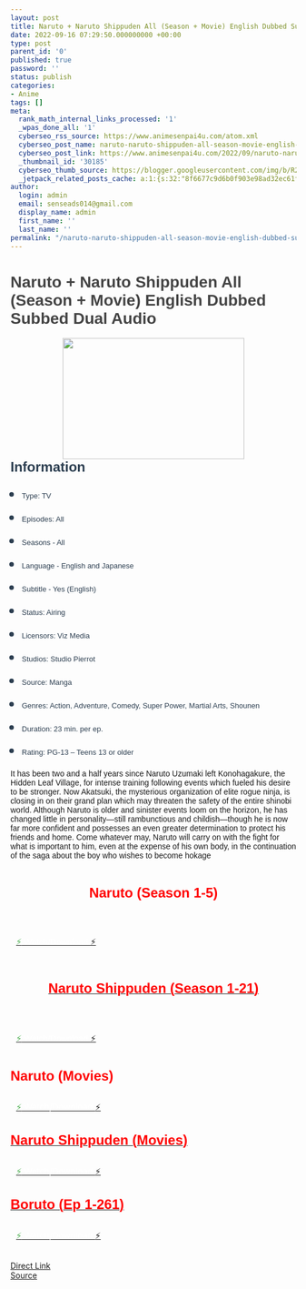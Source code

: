 ```yaml
---
layout: post
title: Naruto + Naruto Shippuden All (Season + Movie) English Dubbed Subbed Download
date: 2022-09-16 07:29:50.000000000 +00:00
type: post
parent_id: '0'
published: true
password: ''
status: publish
categories:
- Anime
tags: []
meta:
  rank_math_internal_links_processed: '1'
  _wpas_done_all: '1'
  cyberseo_rss_source: https://www.animesenpai4u.com/atom.xml
  cyberseo_post_name: naruto-naruto-shippuden-all-season-movie-english-dubbed-subbed-download
  cyberseo_post_link: https://www.animesenpai4u.com/2022/09/naruto-naruto-shippuden-all-season.html
  _thumbnail_id: '30185'
  cyberseo_thumb_source: https://blogger.googleusercontent.com/img/b/R29vZ2xl/AVvXsEgUNALBUauPj0G98yOyzpzrBsFmCinN0ByeVqOuNjkrIyfh3LpTb4UMNFisVicrlAR8c5wg7FiyjtdF-vDcYBsolloDnVOuSBncnp_3Dzr3WbdMPwjhnqPd1pijdZ9istX4HRVnu4w8iq9Jz91E_G-Pen0PKoUvzExQAGKGVaudVPwrdmoB4HSkisDG/s320/uzumaki.my_idol-20220916-0002.jpg
  _jetpack_related_posts_cache: a:1:{s:32:"8f6677c9d6b0f903e98ad32ec61f8deb";a:2:{s:7:"expires";i:1663427525;s:7:"payload";a:3:{i:0;a:1:{s:2:"id";i:29572;}i:1;a:1:{s:2:"id";i:29542;}i:2;a:1:{s:2:"id";i:29658;}}}}
author:
  login: admin
  email: senseads014@gmail.com
  display_name: admin
  first_name: ''
  last_name: ''
permalink: "/naruto-naruto-shippuden-all-season-movie-english-dubbed-subbed-download/"
---
```

<h1 style="text-align: left"><span style="color: #444444;font-family: arial">Naruto + Naruto Shippuden All (Season + Movie) English Dubbed Subbed Dual Audio</span></h1>
<div class="separator" style="clear: both;text-align: center"><a href="https://blogger.googleusercontent.com/img/b/R29vZ2xl/AVvXsEgUNALBUauPj0G98yOyzpzrBsFmCinN0ByeVqOuNjkrIyfh3LpTb4UMNFisVicrlAR8c5wg7FiyjtdF-vDcYBsolloDnVOuSBncnp_3Dzr3WbdMPwjhnqPd1pijdZ9istX4HRVnu4w8iq9Jz91E_G-Pen0PKoUvzExQAGKGVaudVPwrdmoB4HSkisDG/s810/uzumaki.my_idol-20220916-0002.jpg" style="margin-left: 1em;margin-right: 1em"><span style="font-family: arial"><img border="0" data-original-height="540" data-original-width="810" height="213" src="{{ site.baseurl }}/assets/2022/09/uzumaki.my_idol-20220916-0002.jpg" width="320" /></span></a></div>
<h1 style="border: 0px;color: #2c3e50;font-size: 24px;margin: 0px 0px 15px;padding: 0px;vertical-align: baseline"><span style="background: 0px 0px;border: 0px;padding: 0px;vertical-align: baseline"><span style="font-family: arial">Information</span></span></h1>
<div class="separator" style="clear: both">
<h2 style="border: 0px;color: #2c3e50;font-size: 24px;margin: 0px 0px 15px;padding: 0px;vertical-align: baseline" />
<ul style="background: 0px 0px;border: 0px;font-weight: 400;line-height: 1.5;margin: 0px;padding: 0px 0px 0px 20px;vertical-align: baseline">
<li style="background: 0px 0px;border: 0px;line-height: 1.5;margin: 0px 0px 5px;padding: 0px;vertical-align: baseline"><span style="background: 0px 0px;border: 0px;font-size: small;padding: 0px;vertical-align: baseline"><span style="font-family: arial">Type: TV</span></span></li>
<li style="background: 0px 0px;border: 0px;line-height: 1.5;margin: 0px 0px 5px;padding: 0px;vertical-align: baseline"><span style="background: 0px 0px;border: 0px;font-size: small;padding: 0px;vertical-align: baseline"><span style="font-family: arial">Episodes: All</span></span></li>
<li style="background: 0px 0px;border: 0px;line-height: 1.5;margin: 0px 0px 5px;padding: 0px;vertical-align: baseline"><span style="background: 0px 0px;border: 0px;font-size: small;padding: 0px;vertical-align: baseline"><span style="font-family: arial">Seasons - All</span></span></li>
<li style="background: 0px 0px;border: 0px;line-height: 1.5;margin: 0px 0px 5px;padding: 0px;vertical-align: baseline"><span style="background: 0px 0px;border: 0px;font-size: small;padding: 0px;vertical-align: baseline"><span style="font-family: arial">Language - English and Japanese</span></span></li>
<li style="background: 0px 0px;border: 0px;line-height: 1.5;margin: 0px 0px 5px;padding: 0px;vertical-align: baseline"><span style="background: 0px 0px;border: 0px;font-size: small;padding: 0px;vertical-align: baseline"><span style="font-family: arial">Subtitle - Yes (English)</span></span></li>
<li style="background: 0px 0px;border: 0px;line-height: 1.5;margin: 0px 0px 5px;padding: 0px;vertical-align: baseline"><span style="background: 0px 0px;border: 0px;font-size: small;padding: 0px;vertical-align: baseline"><span style="font-family: arial">Status: Airing</span></span></li>
<li style="background: 0px 0px;border: 0px;line-height: 1.5;margin: 0px 0px 5px;padding: 0px;vertical-align: baseline"><span style="background: 0px 0px;border: 0px;font-size: small;padding: 0px;vertical-align: baseline"><span style="font-family: arial">Licensors: Viz Media</span></span></li>
<li style="background: 0px 0px;border: 0px;line-height: 1.5;margin: 0px 0px 5px;padding: 0px;vertical-align: baseline"><span style="background: 0px 0px;border: 0px;font-size: small;padding: 0px;vertical-align: baseline"><span style="font-family: arial">Studios: Studio Pierrot</span></span></li>
<li style="background: 0px 0px;border: 0px;line-height: 1.5;margin: 0px 0px 5px;padding: 0px;vertical-align: baseline"><span style="background: 0px 0px;border: 0px;font-size: small;padding: 0px;vertical-align: baseline"><span style="font-family: arial">Source: Manga</span></span></li>
<li style="background: 0px 0px;border: 0px;line-height: 1.5;margin: 0px 0px 5px;padding: 0px;vertical-align: baseline"><span style="background: 0px 0px;border: 0px;font-size: small;padding: 0px;vertical-align: baseline"><span style="font-family: arial">Genres: Action, Adventure, Comedy, Super Power, Martial Arts, Shounen</span></span></li>
<li style="background: 0px 0px;border: 0px;line-height: 1.5;margin: 0px 0px 5px;padding: 0px;vertical-align: baseline"><span style="background: 0px 0px;border: 0px;font-size: small;padding: 0px;vertical-align: baseline"><span style="font-family: arial">Duration: 23 min. per ep.</span></span></li>
<li style="background: 0px 0px;border: 0px;line-height: 1.5;margin: 0px 0px 5px;padding: 0px;vertical-align: baseline"><span style="background: 0px 0px;border: 0px;font-size: small;padding: 0px;vertical-align: baseline"><span style="font-family: arial">Rating: PG-13 – Teens 13 or older</span></span></li>
</ul>
</div>
<p><span style="font-family: arial">It has been two and a half years since Naruto Uzumaki left Konohagakure, the Hidden Leaf Village, for intense training following events which fueled his desire to be stronger. Now Akatsuki, the mysterious organization of elite rogue ninja, is closing in on their grand plan which may threaten the safety of the entire shinobi world. Although Naruto is older and sinister events loom on the horizon, he has changed little in personality—still rambunctious and childish—though he is now far more confident and possesses an even greater determination to protect his friends and home. Come whatever may, Naruto will carry on with the fight for what is important to him, even at the expense of his own body, in the continuation of the saga about the boy who wishes to become hokage</span></p>
<p><span style="font-family: arial"><br /></span></p>
<div style="text-align: center"><span style="color: red;font-family: arial;font-size: x-large"><b>Naruto (Season 1-5)</b></span></div>
<div style="border: 0px;color: #656565;font-family: Hanuman, Ruda, sans-serif;font-size: 15px;padding: 0px;vertical-align: baseline"></div>
<p><span style="font-family: arial"></span></p>
<div style="border: 0px;font-family: Hanuman, Ruda, sans-serif;font-size: 15px;padding: 0px;vertical-align: baseline">
<div class="separator" style="background-attachment: initial;background-image: initial;background-position: 0px 0px;background-size: initial;border: 0px;clear: both;padding: 0px;vertical-align: baseline"><span style="background: 0px 0px;border: 0px;font-family: arial;padding: 0px;vertical-align: baseline" /><br />
<h3 style="background: 0px 0px;border: 0px;font-family: Hanuman, Ruda, sans-serif;font-size: 21px;line-height: 1.3;margin: 0px 0px 20px;padding: 0px;text-align: center;vertical-align: baseline"><span style="background: 0px 0px;border: 0px;font-family: arial;padding: 0px;vertical-align: baseline"><a href="https://allseason4u.blogspot.com/2022/09/naruto-complete-series.html" /></span></h3>
<p style="background: 0px 0px;border: 0px;color: #2c3e50;padding: 0px;text-align: left;vertical-align: baseline">
<div class="notif_button" style="border-radius: 4px;border: 0px;margin: 20px auto 0px;max-width: 1080px;padding: 10px;vertical-align: baseline"><span style="color: #4caf50"><span style="background-attachment: initial;background-image: initial;background-position: 0px 0px;background-size: initial;border-color: initial;border-style: initial">⚡</span></span><span style="color: white">&nbsp;Watch/Download&nbsp;</span><span style="background-attachment: initial;background-image: initial;background-position: 0px 0px;background-size: initial;border-color: initial;border-style: initial">⚡</span></div>
</div>
</div>
<p><span style="font-family: arial"><br /></span></p>
<div style="text-align: center"><span style="color: red;font-family: arial;font-size: x-large"><b>Naruto Shippuden (Season 1-21)</b></span></div>
<div style="border: 0px;color: #656565;font-family: Hanuman, Ruda, sans-serif;font-size: 15px;padding: 0px;vertical-align: baseline"></div>
<p><span style="font-family: arial"></span></p>
<p><span style="font-family: arial"></span></p>
<div style="border: 0px;font-size: 15px;padding: 0px;vertical-align: baseline">
<div class="separator" style="background-attachment: initial;background-image: initial;background-position: 0px 0px;background-size: initial;border: 0px;clear: both;padding: 0px;vertical-align: baseline"><span style="background: 0px 0px;border: 0px;padding: 0px;vertical-align: baseline" /><br />
<h3 style="background: 0px 0px;border: 0px;font-size: 21px;line-height: 1.3;margin: 0px 0px 20px;padding: 0px;text-align: center;vertical-align: baseline"><span style="background: 0px 0px;border: 0px;padding: 0px;vertical-align: baseline" /></h3>
<p style="background: 0px 0px;border: 0px;color: #2c3e50;font-family: arial;padding: 0px;text-align: left;vertical-align: baseline">
<div class="notif_button" style="border-radius: 4px;border: 0px;font-family: arial;margin: 20px auto 0px;max-width: 1080px;padding: 10px;vertical-align: baseline"><a href="https://allseason4u.blogspot.com/2022/09/naruto-shippuden-complete-series.html"><span style="color: #4caf50"><span style="background-attachment: initial;background-image: initial;background-position: 0px 0px;background-size: initial;border-color: initial;border-style: initial">⚡</span></span><span style="color: white">&nbsp;Watch/Download&nbsp;</span><span style="background-attachment: initial;background-image: initial;background-position: 0px 0px;background-size: initial;border-color: initial;border-style: initial">⚡</span></a></div>
<div>
<div style="font-size: medium;font-weight: 400"></div>
<div style="font-size: medium;font-weight: 400">
<div><span style="color: red;font-family: arial;font-size: x-large"><b><br /></b></span></div>
<div><span style="color: red;font-family: arial;font-size: x-large"><b>Naruto (Movies)</b></span></div>
<div style="background-attachment: initial;background-image: initial;background-position: 0px 0px;background-size: initial;border: 0px;color: #656565;font-family: Hanuman, Ruda, sans-serif;font-size: 15px;padding: 0px;text-align: left;vertical-align: baseline"></div>
<p style="text-align: left"><span style="font-family: arial"></span></p>
</div>
</div>
<h3 style="background: 0px 0px;border: 0px;font-family: Hanuman, Ruda, sans-serif;font-size: 21px;line-height: 1.3;margin: 0px 0px 20px;padding: 0px;text-align: center;vertical-align: baseline"><span style="background: 0px 0px;border: 0px;font-family: arial;padding: 0px;vertical-align: baseline"><a href="https://www.animesenpai4u.com/2022/08/naruto-all-movies-download.html" /></span></h3>
<p style="background: 0px 0px;border: 0px;color: #2c3e50;padding: 0px;text-align: left;vertical-align: baseline">
<div class="notif_button" style="border-radius: 4px;border: 0px;margin: 20px auto 0px;max-width: 1080px;padding: 10px;vertical-align: baseline"><span style="color: #4caf50"><span style="background-attachment: initial;background-image: initial;background-position: 0px 0px;background-size: initial;border-color: initial;border-style: initial">⚡</span></span><span style="color: white">&nbsp;Watch/Download&nbsp;</span><span style="background-attachment: initial;background-image: initial;background-position: 0px 0px;background-size: initial;border-color: initial;border-style: initial">⚡</span></div>
<h3 style="background: 0px 0px;border: 0px;font-size: 21px;line-height: 1.3;margin: 0px 0px 20px;padding: 0px;text-align: center;vertical-align: baseline"><span style="background: 0px 0px;border: 0px;padding: 0px;vertical-align: baseline" /></h3>
<div style="font-size: medium;font-weight: 400">
<div style="background-attachment: initial;background-image: initial;background-position: 0px 0px;background-size: initial;border: 0px;font-family: Hanuman, Ruda, sans-serif;font-size: 15px;padding: 0px;text-align: left;vertical-align: baseline">
<div class="separator" style="background-attachment: initial;background-image: initial;background-position: 0px 0px;background-size: initial;border: 0px;clear: both;padding: 0px;vertical-align: baseline"><span style="background: 0px 0px;border: 0px;font-family: arial;padding: 0px;vertical-align: baseline"></span></div>
</div>
</div>
<div style="font-size: medium;font-weight: 400"></div>
<div style="font-size: medium;font-weight: 400"></div>
<div style="font-size: medium;font-weight: 400">
<div><span style="color: red;font-family: arial;font-size: x-large"><b>Naruto Shippuden (Movies)</b></span></div>
<div style="background-attachment: initial;background-image: initial;background-position: 0px 0px;background-size: initial;border: 0px;color: #656565;font-family: Hanuman, Ruda, sans-serif;font-size: 15px;padding: 0px;text-align: left;vertical-align: baseline"></div>
<p style="text-align: left"><span style="font-family: arial"></span></p>
</div>
<h3 style="background: 0px 0px;border: 0px;font-family: Hanuman, Ruda, sans-serif;font-size: 21px;line-height: 1.3;margin: 0px 0px 20px;padding: 0px;text-align: center;vertical-align: baseline"><span style="background: 0px 0px;border: 0px;font-family: arial;padding: 0px;vertical-align: baseline"><a href="https://www.animesenpai4u.com/2022/08/naruto-shippuden-all-movies-download.html" /></span></h3>
<p style="background: 0px 0px;border: 0px;color: #2c3e50;padding: 0px;text-align: left;vertical-align: baseline">
<div class="notif_button" style="border-radius: 4px;border: 0px;margin: 20px auto 0px;max-width: 1080px;padding: 10px;vertical-align: baseline"><span style="color: #4caf50"><span style="background-attachment: initial;background-image: initial;background-position: 0px 0px;background-size: initial;border-color: initial;border-style: initial">⚡</span></span><span style="color: white">&nbsp;Watch/Download&nbsp;</span><span style="background-attachment: initial;background-image: initial;background-position: 0px 0px;background-size: initial;border-color: initial;border-style: initial">⚡</span></div>
<h3 style="background: 0px 0px;border: 0px;font-size: 21px;line-height: 1.3;margin: 0px 0px 20px;padding: 0px;text-align: center;vertical-align: baseline"><span style="background: 0px 0px;border: 0px;padding: 0px;vertical-align: baseline" /></h3>
<div style="font-size: medium;font-weight: 400">
<div style="background-attachment: initial;background-image: initial;background-position: 0px 0px;background-size: initial;border: 0px;font-family: Hanuman, Ruda, sans-serif;font-size: 15px;padding: 0px;text-align: left;vertical-align: baseline">
<div class="separator" style="background-attachment: initial;background-image: initial;background-position: 0px 0px;background-size: initial;border: 0px;clear: both;padding: 0px;vertical-align: baseline"><span style="background: 0px 0px;border: 0px;font-family: arial;padding: 0px;vertical-align: baseline"></span></div>
</div>
</div>
<div style="font-size: medium;font-weight: 400"></div>
<div style="font-size: medium;font-weight: 400"></div>
<div style="font-size: medium;font-weight: 400">
<div><span style="color: red;font-family: arial;font-size: x-large"><b>Boruto (Ep 1-261)</b></span></div>
<div style="background-attachment: initial;background-image: initial;background-position: 0px 0px;background-size: initial;border: 0px;color: #656565;font-family: Hanuman, Ruda, sans-serif;font-size: 15px;padding: 0px;text-align: left;vertical-align: baseline"></div>
<p style="text-align: left"><span style="font-family: arial"></span></p>
</div>
<h3 style="background: 0px 0px;border: 0px;font-family: Hanuman, Ruda, sans-serif;font-size: 21px;line-height: 1.3;margin: 0px 0px 20px;padding: 0px;text-align: center;vertical-align: baseline"><span style="background: 0px 0px;border: 0px;font-family: arial;padding: 0px;vertical-align: baseline"><a href="https://allseason4u.blogspot.com/2022/09/boruto-complete-series.html" /></span></h3>
<p style="background: 0px 0px;border: 0px;color: #2c3e50;padding: 0px;text-align: left;vertical-align: baseline">
<div class="notif_button" style="border-radius: 4px;border: 0px;margin: 20px auto 0px;max-width: 1080px;padding: 10px;vertical-align: baseline"><span style="color: #4caf50"><span style="background-attachment: initial;background-image: initial;background-position: 0px 0px;background-size: initial;border-color: initial;border-style: initial">⚡</span></span><span style="color: white">&nbsp;Watch/Download&nbsp;</span><span style="background-attachment: initial;background-image: initial;background-position: 0px 0px;background-size: initial;border-color: initial;border-style: initial">⚡</span></div>
<h3 style="background: 0px 0px;border: 0px;font-size: 21px;line-height: 1.3;margin: 0px 0px 20px;padding: 0px;text-align: center;vertical-align: baseline"><span style="background: 0px 0px;border: 0px;padding: 0px;vertical-align: baseline" /></h3>
<div style="font-size: medium;font-weight: 400">
<div style="background-attachment: initial;background-image: initial;background-position: 0px 0px;background-size: initial;border: 0px;font-family: Hanuman, Ruda, sans-serif;font-size: 15px;padding: 0px;text-align: left;vertical-align: baseline">
<div class="separator" style="background-attachment: initial;background-image: initial;background-position: 0px 0px;background-size: initial;border: 0px;clear: both;padding: 0px;vertical-align: baseline"><span style="background: 0px 0px;border: 0px;font-family: arial;padding: 0px;vertical-align: baseline"></span></div>
</div>
</div>
<div style="font-size: medium;font-weight: 400"></div>
<h3 style="background: 0px 0px;border: 0px;font-family: Hanuman, Ruda, sans-serif;font-size: 21px;line-height: 1.3;margin: 0px 0px 20px;padding: 0px;text-align: center;vertical-align: baseline"><span style="background: 0px 0px;border: 0px;font-family: arial;padding: 0px;vertical-align: baseline"></span></h3>
</div>
</div>
<div class="divbtn"> <a href="https://handymansurrender.com/fihup8buzv?key=94550f7ce39444073321dde3b8782f97" class="btn"><i class="fa fa-download"></i> Direct Link</a> <br /><a href="https://www.animesenpai4u.com/2022/09/naruto-naruto-shippuden-all-season.html">Source</a> </div>
